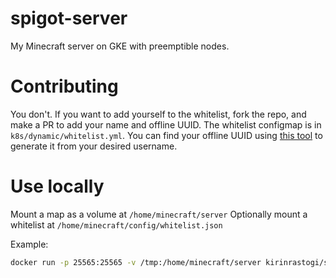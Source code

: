 # spigot-server

My Minecraft server on GKE with preemptible nodes.

# Contributing

You don't. If you want to add yourself to the whitelist, fork the repo, and make a PR to add your name and offline UUID.
The whitelist configmap is in `k8s/dynamic/whitelist.yml`. You can find your offline UUID using [this tool](http://tools.glowingmines.eu) to generate it from your desired username.

# Use locally

Mount a map as a volume at `/home/minecraft/server`
Optionally mount a whitelist at `/home/minecraft/config/whitelist.json`

Example:

```bash
docker run -p 25565:25565 -v /tmp:/home/minecraft/server kirinrastogi/spigot-server:1.14.4
```
